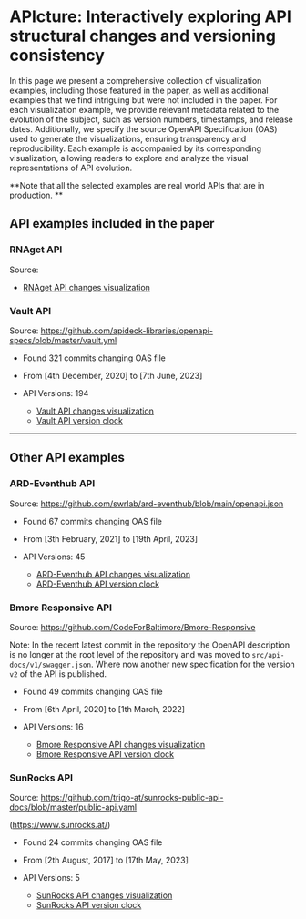 
# APIcture: Interactively exploring API structural changes and versioning consistency
In this page we present a comprehensive collection of visualization examples, including those featured in the paper, as well as additional examples that we find intriguing but were not included in the paper. For each visualization example, we provide relevant metadata related to the evolution of the subject, such as version numbers, timestamps, and release dates. Additionally, we specify the source OpenAPI Specification (OAS) used to generate the visualizations, ensuring transparency and reproducibility. Each example is accompanied by its corresponding visualization, allowing readers to explore and analyze the visual representations of API evolution. 

**Note that all the selected examples are real world APIs that are in production. **

## API examples included in the paper

### RNAget API
Source: 
- [RNAget API changes visualization](https://souhailas.github.io/VISSOFT2023/changes-visualization-%20RNAget%20API.html)
  


### Vault API
Source: https://github.com/apideck-libraries/openapi-specs/blob/master/vault.yml

* Found 321 commits changing OAS file
* From [4th December, 2020] to [7th June, 2023]
* API Versions: 194

    * [Vault API changes visualization](https://souhailas.github.io/VISSOFT2023/changes-visualization-vault-api.html)
    * [Vault API version clock](https://souhailas.github.io/VISSOFT2023/versions-clock-vault-api.html)

---

## Other API examples 
### ARD-Eventhub API
Source: https://github.com/swrlab/ard-eventhub/blob/main/openapi.json
* Found 67 commits changing OAS file
* From [3th February, 2021] to [19th April, 2023]
* API Versions: 45
  
  * [ARD-Eventhub API changes visualization](https://souhailas.github.io/VISSOFT2023/changes-visualization-ARD-Eventhub-api.html)
  * [ARD-Eventhub API version clock](https://souhailas.github.io/VISSOFT2023/versions-clock-ARD-Eventhub-api.html)

### Bmore Responsive API
Source: https://github.com/CodeForBaltimore/Bmore-Responsive

Note: In the recent latest commit in the repository the OpenAPI description is no longer at the root level of the repository and was moved to `src/api-docs/v1/swagger.json`. Where now another new specification for the version `v2` of the API is published. 

* Found 49 commits changing OAS file
* From [6th April, 2020] to [1th March, 2022]
* API Versions: 16
  
  * [Bmore Responsive API changes visualization](https://souhailas.github.io/VISSOFT2023/changes-visualization-bemoreresponsive-api.html)
  * [Bmore Responsive API version clock](https://souhailas.github.io/VISSOFT2023/versions-clock-bemoreresponsive-api.html)

### SunRocks API
Source: https://github.com/trigo-at/sunrocks-public-api-docs/blob/master/public-api.yaml

(https://www.sunrocks.at/)

* Found 24 commits changing OAS file
* From [2th August, 2017] to [17th May, 2023]
* API Versions: 5

  * [SunRocks API changes visualization](https://souhailas.github.io/VISSOFT2023/changes-visualization-sunrocks-api.html)
  * [SunRocks API version clock](https://souhailas.github.io/VISSOFT2023/versions-clock-sunrocks-api.html)









  

